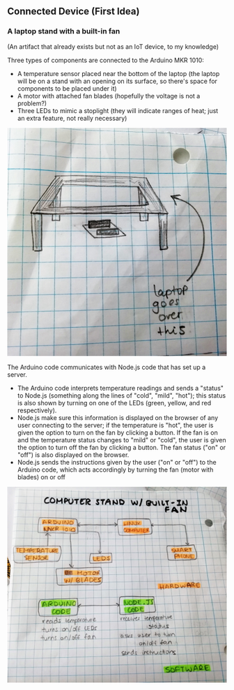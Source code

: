 ## Connected Device (First Idea)
### A laptop stand with a built-in fan
(An artifact that already exists but not as an IoT device, to my knowledge)

Three types of components are connected to the Arduino MKR 1010:
- A temperature sensor placed near the bottom of the laptop (the laptop will be on a stand with an opening on its surface, so there's space for components to be placed under it)
- A motor with attached fan blades (hopefully the voltage is not a problem?)
- Three LEDs to mimic a stoplight (they will indicate ranges of heat; just an extra feature, not really necessary)  
  
![stand](/Connected-Device/Images/stand.jpg)    
  
The Arduino code communicates with Node.js code that has set up a server.
- The Arduino code interprets temperature readings and sends a "status" to Node.js (something along the lines of "cold", "mild", "hot"); this status is also shown by turning on one of the LEDs (green, yellow, and red respectively).
- Node.js make sure this information is displayed on the browser of any user connecting to the server; if the temperature is "hot", the user is given the option to turn on the fan by clicking a button. If the fan is on and the temperature status changes to "mild" or "cold", the user is given the option to turn off the fan by clicking a button. The fan status ("on" or "off") is also displayed on the browser.
- Node.js sends the instructions given by the user ("on" or "off") to the Arduino code, which acts accordingly by turning the fan (motor with blades) on or off  
  
![diagram](/Connected-Device/Images/diagram.jpg)  
